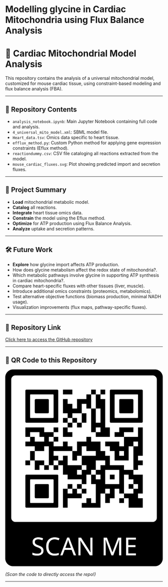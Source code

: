 
# Modelling glycine in Cardiac Mitochondria using Flux Balance Analysis
# 🧬 Cardiac Mitochondrial Model Analysis

This repository contains the analysis of a universal mitochondrial model, customized for mouse cardiac tissue, using constraint-based modeling and flux balance analysis (FBA).

---

## 📂 Repository Contents
- `analysis_notebook.ipynb`: Main Jupyter Notebook containing full code and analysis.
- `4_universal_mito_model.xml`: SBML model file.
- `Heart_data.tsv`: Omics data specific to heart tissue.
- `efflux_method.py`: Custom Python method for applying gene expression constraints (Eflux method).
- `reactiondummy.csv`: CSV file cataloging all reactions extracted from the model.
- `mouse_cardiac_fluxes.svg`: Plot showing predicted import and secretion fluxes.
  
---

## 🚀 Project Summary
- **Load** mitochondrial metabolic model.
- **Catalog** all reactions.
- **Integrate** heart tissue omics data.
- **Constrain** the model using the Eflux method.
- **Optimize** for ATP production using Flux Balance Analysis.
- **Analyze** uptake and secretion patterns.


---

## 🛠️ Future Work
- **Explore** how glycine import affects ATP production.
- How does glycine metabolism affect the redox state of mitochondria?.
- Which metabolic pathways involve glycine in supporting ATP synthesis in cardiac mitochondria?.
- Compare heart-specific fluxes with other tissues (liver, muscle).
- Introduce additional omics constraints (proteomics, metabolomics).
- Test alternative objective functions (biomass production, minimal NADH usage).
- Visualization improvements (flux maps, pathway-specific fluxes).

---

## 🔗 Repository Link
[Click here to access the GitHub repository](https://github.com/chockkshi/final-research-project1)

---

## 📱 QR Code to this Repository
![QR Code](qr-code.png)


_(Scan the code to directly access the repo!)_

---


